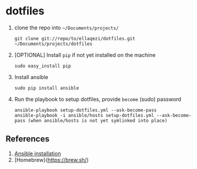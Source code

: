 # dotfiles

1. clone the repo into `~/Documents/projects/`
	```
	git clone git://repo/to/ellaqezi/dotfiles.git ~/Documents/projects/dotfiles
	```

1. [OPTIONAL] Install `pip` if not yet installed on the machine
	```
	sudo easy_install pip
	```

1. Install ansible
	```
	sudo pip install ansible
	```

1. Run the playbook to setup dotfiles, provide `become` (sudo) password
	```
	ansible-playbook setup-dotfiles.yml --ask-become-pass
	ansible-playbook -i ansible/hosts setup-dotfiles.yml --ask-become-pass (when ansible/hosts is not yet symlinked into place)
	```

## References
1. [Ansible installation](http://docs.ansible.com/ansible/latest/intro_installation.html#latest-releases-via-pip)
1. [Homebrew}(https://brew.sh/)
